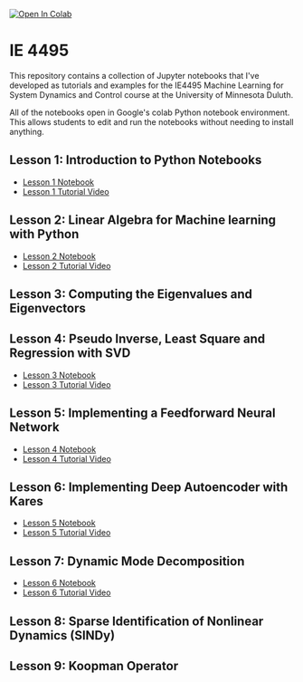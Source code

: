 [![Open In Colab](https://colab.research.google.com/assets/colab-badge.svg)](https://colab.research.google.com/github/yongzhiqu/IE_4495/blob/master/)

# IE 4495
This repository contains a collection of Jupyter notebooks that I've developed as tutorials and examples for the IE4495 Machine Learning for System Dynamics and Control course at the University of Minnesota Duluth. 

All of the notebooks open in Google's colab Python notebook environment. This allows students to edit and run the notebooks without needing to install anything.

## Lesson 1: Introduction to Python Notebooks
* [Lesson 1 Notebook](https://colab.research.google.com/github/yongzhiqu/IE_4495/blob/master/python_notebook_tutorial.ipynb)
* [Lesson 1 Tutorial Video](https://youtu.be/UKcNBFiIGaQ)

## Lesson 2: Linear Algebra for Machine learning with Python
* [Lesson 2 Notebook](https://colab.research.google.com/github/yongzhiqu/IE_4495/blob/master/sympy_example_partially_completed.ipynb)
* [Lesson 2 Tutorial Video](https://youtu.be/7VuA0-NBXcc)

## Lesson 3: Computing the Eigenvalues and Eigenvectors

## Lesson 4: Pseudo Inverse, Least Square and Regression with SVD
* [Lesson 3 Notebook](https://colab.research.google.com/github/yongzhiqu/IE_4495/blob/master/numpy_example_partially_completed.ipynb)
* [Lesson 3 Tutorial Video](https://youtu.be/EQ5VLo8M434)

## Lesson 5: Implementing a Feedforward Neural Network
* [Lesson 4 Notebook](https://colab.research.google.com/github/yongzhiqu/IE_4495/blob/master/extension_due_to_weight_partially_completed.ipynb)
* [Lesson 4 Tutorial Video](https://youtu.be/PEU-88ekxiA)

## Lesson 6: Implementing Deep Autoencoder with Kares
* [Lesson 5 Notebook](https://colab.research.google.com/github/yongzhiqu/IE_4495/blob/master/modal_analysis.ipynb)
* [Lesson 5 Tutorial Video](https://youtu.be/N3MncGTTdCU)

## Lesson 7: Dynamic Mode Decomposition
* [Lesson 6 Notebook](https://colab.research.google.com/github/yongzhiqu/IE_4495/blob/master/HW6_empty.ipynb)
* [Lesson 6 Tutorial Video](https://youtu.be/MYc-Dh_wpSI)

## Lesson 8: Sparse Identification of Nonlinear Dynamics (SINDy)

## Lesson 9: Koopman Operator
